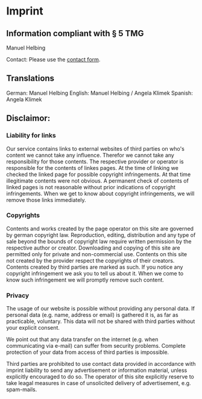 # Imprint
## Information compliant with § 5 TMG
Manuel Helbing 

Contact:
Please use the [contact form](../contact).

## Translations
<!--Arabic: ...-->
German: Manuel Helbing
English: Manuel Helbing / Angela Klimek
Spanish: Angela Klimek
<!--French: ...-->
<!--Greek: ...-->
<!--Italian: ...-->
<!--Russian: ...-->

## Disclaimor: 
### Liability for links
Our service contains links to external websites of third parties on who's content we cannot take any influence. Therefor we cannot take any responsibility for those contents. The respective provider or operator is responsible for the contents of linkes pages. At the time of linking we checked the linked page for possible copyright infringements. At that time illegitimate contents were not obvious. A permanent check of contents of linked pages is not reasonable without prior indications of copyright infringements. When we get to know about copyright infringements, we will remove those links immediately. 

### Copyrights
Contents and works created by the page operator on this site are governed by german copyright law. Reproduction, editing, distribution and any type of sale beyond the bounds of copyright law require written permission by the respective author or creator. Downloading and copying of this site are permitted only for private and non-commercial use. Contents on this site not created by the provider respect the copyrights of their creators. Contents created by third parties are marked as such. If you notice any copyright infringement we ask you to tell us about it. When we come to know such infringement we will promptly remove such content.

### Privacy
The usage of our website is possible without providing any personal data.
If personal data (e.g. name, address or email) is gathered it is, as far as
practicable, voluntary. This data will not be shared with third parties without
your explicit consent.

We point out that any data transfer on the internet (e.g. when communicating
via e-mail) can suffer from security problems. Complete protection of your data
from access of third parties is impossible.   

Third parties are prohibited to use contact data provided in accordance
with imprint liability to send any advertisement or information material, unless
explicitly encouraged to do so. The operator of this site explicitly reserve
to take leagal measures in case of unsolicited delivery of advertisement, e.g. spam-mails.